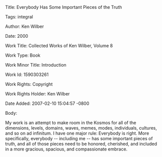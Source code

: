 Title:  Everybody Has Some Important Pieces of the Truth

Tags:   integral

Author: Ken Wilber

Date:   2000

Work Title: Collected Works of Ken Wilber, Volume 8

Work Type: Book

Work Minor Title: Introduction

Work Id: 1590303261

Work Rights: Copyright

Work Rights Holder: Ken Wilber

Date Added: 2007-02-10 15:04:57 -0800

Body: 

My work is an attempt to make room in the Kosmos for all of the dimensions, levels, domains, waves, memes, modes, individuals, cultures, and so on ad infinitum. I have one major rule: Everybody is right. More specifically, everybody -- including me -- has some important pieces of truth, and all of those pieces need to be honored, cherished, and included in a more gracious, spacious, and compassionate embrace.

